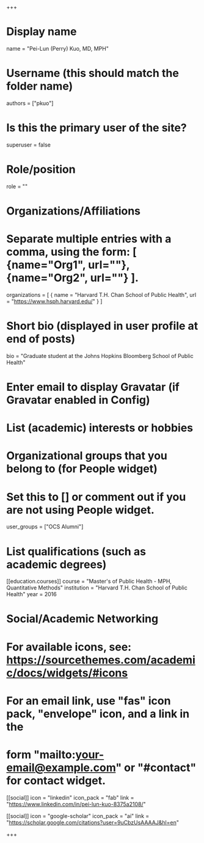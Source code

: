 +++
# Display name
name = "Pei-Lun (Perry) Kuo, MD, MPH"

# Username (this should match the folder name)
authors = ["pkuo"]

# Is this the primary user of the site?
superuser = false

# Role/position
role = ""

# Organizations/Affiliations
#    Separate multiple entries with a comma, using the form: [ {name="Org1", url=""}, {name="Org2", url=""} ].
organizations = [ { name = "Harvard T.H. Chan School of Public Health", url = "https://www.hsph.harvard.edu/" } ]

# Short bio (displayed in user profile at end of posts)
bio = "Graduate student at the Johns Hopkins Bloomberg School of Public Health"

# Enter email to display Gravatar (if Gravatar enabled in Config)


# List (academic) interests or hobbies


# Organizational groups that you belong to (for People widget)
# Set this to [] or comment out if you are not using People widget.
user_groups = ["OCS Alumni"]

# List qualifications (such as academic degrees)
[[education.courses]]
  course = "Master's of Public Health - MPH, Quantitative Methods"
  institution = "Harvard T.H. Chan School of Public Health"
  year = 2016
  
# Social/Academic Networking
# For available icons, see: https://sourcethemes.com/academic/docs/widgets/#icons
# For an email link, use "fas" icon pack, "envelope" icon, and a link in the
# form "mailto:your-email@example.com" or "#contact" for contact widget.

[[social]]
  icon = "linkedin"
  icon_pack = "fab"
  link = "https://www.linkedin.com/in/pei-lun-kuo-8375a2108/"

[[social]]
  icon = "google-scholar"
  icon_pack = "ai"
  link = "https://scholar.google.com/citations?user=9uCbzUsAAAAJ&hl=en"
 

+++
